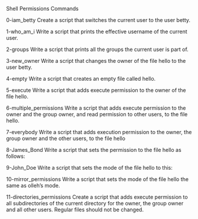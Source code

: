 Shell Permissions Commands

0-iam_betty
Create a script that switches the current user to the user betty.

1-who_am_i
Write a script that prints the effective username of the current user.

2-groups
Write a script that prints all the groups the current user is part of.

3-new_owner
Write a script that changes the owner of the file hello to the user betty.

4-empty
Write a script that creates an empty file called hello.

5-execute
Write a script that adds execute permission to the owner of the file hello.

6-multiple_permissions
Write a script that adds execute permission to the owner and the group owner, and read permission to other users, to the file hello.

7-everybody
Write a script that adds execution permission to the owner, the group owner and the other users, to the file hello

8-James_Bond
Write a script that sets the permission to the file hello as follows:

9-John_Doe
Write a script that sets the mode of the file hello to this:

10-mirror_permissions
Write a script that sets the mode of the file hello the same as olleh’s mode.

11-directories_permissions
Create a script that adds execute permission to all subdirectories of the current directory for the owner, the group owner and all other users. Regular files should not be changed.


